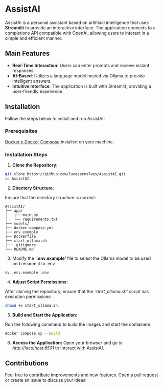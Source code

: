 # AssistAI

AssistAI is a personal assistant based on artificial intelligence that uses **Streamlit** to provide an interactive interface. The application connects to a completions API compatible with OpenAI, allowing users to interact in a simple and efficient manner.

## Main Features
- **Real-Time Interaction**: Users can enter prompts and receive instant responses.
- **AI-Based**: Utilizes a language model hosted via Ollama to provide intelligent answers.
- **Intuitive Interface**: The application is built with Streamlit, providing a user-friendly experience.


## Installation
Follow the steps below to install and run AssistAI:

### Prerequisites

[Docker e Docker Compose](https://www.docker.com/get-started/) installed on your machine. 

### Installation Steps


1. **Clone the Repository:**


```bash
git clone https://github.com/lucasarnalves/AssistAI.git
cd AssistAI
```

2. **Directory Structure:**

Ensure that the directory structure is correct:

```
AssistAI/
├── app/
│   ├── main.py
│   └── requirements.txt
├── models/
├── docker-compose.yml
├── env.exemple
├── Dockerfile
├── start_ollama.sh
├── .gitignore
└── README.md
```

3. Modify the **'.env.example'** file to select the Ollama model to be used and rename it to .env

```bash
mv .env.exemple .env
```

4. **Adjust Script Permissions:**

After cloning the repository, ensure that the *'start_ollama.sh'* script has execution permissions:

```bash
chmod +x start_ollama.sh
```

5. **Build and Start the Application:** 

Run the following command to build the images and start the containers:


```bash
docker compose up --build
```

6. **Access the Application:** Open your browser and go to *http://localhost:8501* to interact with AssistAI.


## Contributions

Feel free to contribute improvements and new features. Open a pull request or create an issue to discuss your ideas!
